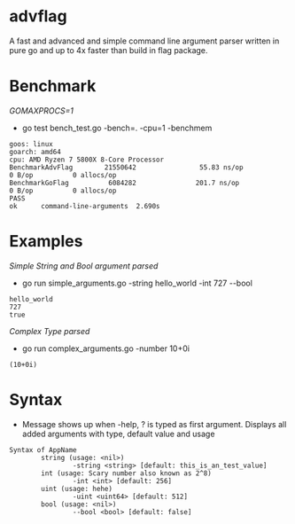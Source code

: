 # advflag
A fast and advanced and simple command line argument parser written in pure go and up to 4x faster than build in flag package.

# Benchmark
*GOMAXPROCS=1*
- go test bench_test.go -bench=. -cpu=1 -benchmem
```
goos: linux
goarch: amd64
cpu: AMD Ryzen 7 5800X 8-Core Processor             
BenchmarkAdvFlag        21550642                55.83 ns/op            0 B/op          0 allocs/op
BenchmarkGoFlag          6084282               201.7 ns/op             0 B/op          0 allocs/op
PASS
ok      command-line-arguments  2.690s
```

# Examples
*Simple String and Bool argument parsed*
- go run simple_arguments.go -string hello_world -int 727 --bool
```
hello_world
727
true
```
*Complex Type parsed*
- go run complex_arguments.go -number 10+0i
```
(10+0i)
```


# Syntax
* Message shows up when -help, ? is typed as first argument. Displays all added arguments with type, default value and usage
```
Syntax of AppName
        string (usage: <nil>)
                -string <string> [default: this_is_an_test_value]
        int (usage: Scary number also known as 2^8)
                -int <int> [default: 256]
        uint (usage: hehe)
                -uint <uint64> [default: 512]
        bool (usage: <nil>)
                --bool <bool> [default: false]

```                
